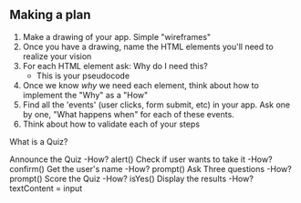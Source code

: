 ## Making a plan
1) Make a drawing of your app. Simple "wireframes"
2) Once you have a drawing, name the HTML elements you'll need to realize your vision
3) For each HTML element ask: Why do I need this?
    - This is your pseudocode
4) Once we know _why_ we need each element, think about how to implement the "Why" as a "How"
5) Find all the 'events' (user clicks, form submit, etc) in your app. Ask one by one, "What happens when" for each of these events.
6) Think about how to validate each of your steps


What is a Quiz?

Announce the Quiz
-How? alert()
Check if user wants to take it
-How?  confirm()
Get the user's name
-How? prompt()
Ask Three questions
-How? prompt()
Score the Quiz
-How? isYes()
Display the results
-How? textContent = input